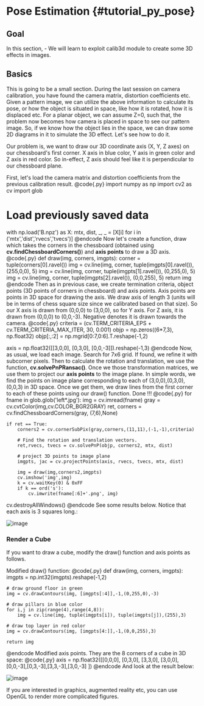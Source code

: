 Pose Estimation {#tutorial_py_pose}
===============

Goal
----

In this section,
    -   We will learn to exploit calib3d module to create some 3D effects in images.

Basics
------

This is going to be a small section. During the last session on camera calibration, you have found
the camera matrix, distortion coefficients etc. Given a pattern image, we can utilize the above
information to calculate its pose, or how the object is situated in space, like how it is rotated,
how it is displaced etc. For a planar object, we can assume Z=0, such that, the problem now becomes
how camera is placed in space to see our pattern image. So, if we know how the object lies in the
space, we can draw some 2D diagrams in it to simulate the 3D effect. Let's see how to do it.

Our problem is, we want to draw our 3D coordinate axis (X, Y, Z axes) on our chessboard's first
corner. X axis in blue color, Y axis in green color and Z axis in red color. So in-effect, Z axis
should feel like it is perpendicular to our chessboard plane.

First, let's load the camera matrix and distortion coefficients from the previous calibration
result.
@code{.py}
import numpy as np
import cv2 as cv
import glob

# Load previously saved data
with np.load('B.npz') as X:
    mtx, dist, _, _ = [X[i] for i in ('mtx','dist','rvecs','tvecs')]
@endcode
Now let's create a function, draw which takes the corners in the chessboard (obtained using
**cv.findChessboardCorners()**) and **axis points** to draw a 3D axis.
@code{.py}
def draw(img, corners, imgpts):
    corner = tuple(corners[0].ravel())
    img = cv.line(img, corner, tuple(imgpts[0].ravel()), (255,0,0), 5)
    img = cv.line(img, corner, tuple(imgpts[1].ravel()), (0,255,0), 5)
    img = cv.line(img, corner, tuple(imgpts[2].ravel()), (0,0,255), 5)
    return img
@endcode
Then as in previous case, we create termination criteria, object points (3D points of corners in
chessboard) and axis points. Axis points are points in 3D space for drawing the axis. We draw axis
of length 3 (units will be in terms of chess square size since we calibrated based on that size). So
our X axis is drawn from (0,0,0) to (3,0,0), so for Y axis. For Z axis, it is drawn from (0,0,0) to
(0,0,-3). Negative denotes it is drawn towards the camera.
@code{.py}
criteria = (cv.TERM_CRITERIA_EPS + cv.TERM_CRITERIA_MAX_ITER, 30, 0.001)
objp = np.zeros((6*7,3), np.float32)
objp[:,:2] = np.mgrid[0:7,0:6].T.reshape(-1,2)

axis = np.float32([[3,0,0], [0,3,0], [0,0,-3]]).reshape(-1,3)
@endcode
Now, as usual, we load each image. Search for 7x6 grid. If found, we refine it with subcorner
pixels. Then to calculate the rotation and translation, we use the function,
**cv.solvePnPRansac()**. Once we those transformation matrices, we use them to project our **axis
points** to the image plane. In simple words, we find the points on image plane corresponding to
each of (3,0,0),(0,3,0),(0,0,3) in 3D space. Once we get them, we draw lines from the first corner
to each of these points using our draw() function. Done !!!
@code{.py}
for fname in glob.glob('left*.jpg'):
    img = cv.imread(fname)
    gray = cv.cvtColor(img,cv.COLOR_BGR2GRAY)
    ret, corners = cv.findChessboardCorners(gray, (7,6),None)

    if ret == True:
        corners2 = cv.cornerSubPix(gray,corners,(11,11),(-1,-1),criteria)

        # Find the rotation and translation vectors.
        ret,rvecs, tvecs = cv.solvePnP(objp, corners2, mtx, dist)

        # project 3D points to image plane
        imgpts, jac = cv.projectPoints(axis, rvecs, tvecs, mtx, dist)

        img = draw(img,corners2,imgpts)
        cv.imshow('img',img)
        k = cv.waitKey(0) & 0xFF
        if k == ord('s'):
            cv.imwrite(fname[:6]+'.png', img)

cv.destroyAllWindows()
@endcode
See some results below. Notice that each axis is 3 squares long.:

![image](images/pose_1.jpg)

### Render a Cube

If you want to draw a cube, modify the draw() function and axis points as follows.

Modified draw() function:
@code{.py}
def draw(img, corners, imgpts):
    imgpts = np.int32(imgpts).reshape(-1,2)

    # draw ground floor in green
    img = cv.drawContours(img, [imgpts[:4]],-1,(0,255,0),-3)

    # draw pillars in blue color
    for i,j in zip(range(4),range(4,8)):
        img = cv.line(img, tuple(imgpts[i]), tuple(imgpts[j]),(255),3)

    # draw top layer in red color
    img = cv.drawContours(img, [imgpts[4:]],-1,(0,0,255),3)

    return img
@endcode
Modified axis points. They are the 8 corners of a cube in 3D space:
@code{.py}
axis = np.float32([[0,0,0], [0,3,0], [3,3,0], [3,0,0],
                   [0,0,-3],[0,3,-3],[3,3,-3],[3,0,-3] ])
@endcode
And look at the result below:

![image](images/pose_2.jpg)

If you are interested in graphics, augmented reality etc, you can use OpenGL to render more
complicated figures.
